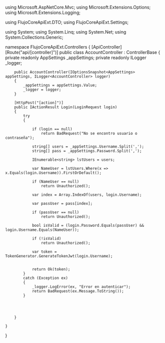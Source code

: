 using Microsoft.AspNetCore.Mvc;
using Microsoft.Extensions.Options;
using Microsoft.Extensions.Logging;

using FlujoCoreApiExt.DTO;
using FlujoCoreApiExt.Settings;

using System;
using System.Linq;
using System.Net;
using System.Collections.Generic;



namespace FlujoCoreApiExt.Controllers
{
    [ApiController]
    [Route("api/[controller]")]
    public class AccountController : ControllerBase
    {
        private readonly AppSettings _appSettings;
        private readonly ILogger<AccountController> _logger;

        public AccountController(IOptionsSnapshot<AppSettings> appSettings, ILogger<AccountController> logger)
        {
            _appSettings = appSettings.Value;
            _logger = logger;
        }

        [HttpPost("[action]")]
        public IActionResult Login(LoginRequest login)
        {
            try
            {

                if (login == null)
                    return BadRequest("No se encontro usuario o contraseña");

                string[] users = _appSettings.Username.Split(',');
                string[] pass = _appSettings.Password.Split(',');

                IEnumerable<string> lstUsers = users;

                var NameUser = lstUsers.Where(x => x.Equals(login.Username)).FirstOrDefault();

                if (NameUser == null)
                    return Unauthorized();

                var index = Array.IndexOf(users, login.Username);

                var passUser = pass[index];

                if (passUser == null)
                    return Unauthorized();

                bool isValid = (login.Password.Equals(passUser) && login.Username.Equals(NameUser));

                if (!isValid)
                    return Unauthorized();

                var token = TokenGenerator.GenerateTokenJwt(login.Username);


                return Ok(token);
            }
            catch (Exception ex)
            {
                _logger.LogError(ex, "Error en autenticar");
                return BadRequest(ex.Message.ToString());
            }




        }

    }
}

